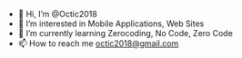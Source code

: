 - 👋 Hi, I’m @Octic2018
- 👀 I’m interested in Mobile Applications, Web Sites
- 🌱 I’m currently learning Zerocoding, No Code, Zero Code
- 📫 How to reach me octic2018@gmail.com 

<!---
Octic2018/Octic2018 is a ✨ special ✨ repository because its `README.md` (this file) appears on your GitHub profile.
You can click the Preview link to take a look at your changes.
--->
